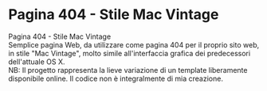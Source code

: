 # Pagina 404 - Stile Mac Vintage
Pagina 404 - Stile Mac Vintage    
Semplice pagina Web, da utilizzare come pagina 404 per il proprio sito web, in stile "Mac Vintage", molto simile all'interfaccia grafica dei predecessori dell'attuale OS X.    
NB: Il progetto rappresenta la lieve variazione di un template liberamente disponibile online. Il codice non è integralmente di mia creazione.
